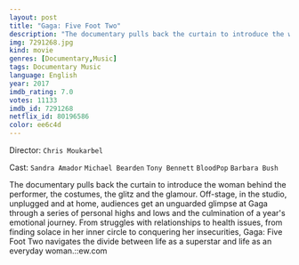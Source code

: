 ```yaml
---
layout: post
title: "Gaga: Five Foot Two"
description: "The documentary pulls back the curtain to introduce the woman behind the performer, the costumes, the glitz and the glamour. Off-stage, in the studio, unplugged and at home, audiences get an unguarded glimpse at Gaga through a series of personal highs and lows and the culmination of a year's emotional journey. From struggles with relationships to health issues, from finding solace in her inner circle to conquering her insecurities, Gaga: Five Foot Two navigates the divide between life as a superstar and life as an everyday woman..."
img: 7291268.jpg
kind: movie
genres: [Documentary,Music]
tags: Documentary Music 
language: English
year: 2017
imdb_rating: 7.0
votes: 11133
imdb_id: 7291268
netflix_id: 80196586
color: ee6c4d
---
```

Director: `Chris Moukarbel`  

Cast: `Sandra Amador` `Michael Bearden` `Tony Bennett` `BloodPop` `Barbara Bush` 

The documentary pulls back the curtain to introduce the woman behind the performer, the costumes, the glitz and the glamour. Off-stage, in the studio, unplugged and at home, audiences get an unguarded glimpse at Gaga through a series of personal highs and lows and the culmination of a year's emotional journey. From struggles with relationships to health issues, from finding solace in her inner circle to conquering her insecurities, Gaga: Five Foot Two navigates the divide between life as a superstar and life as an everyday woman.::ew.com